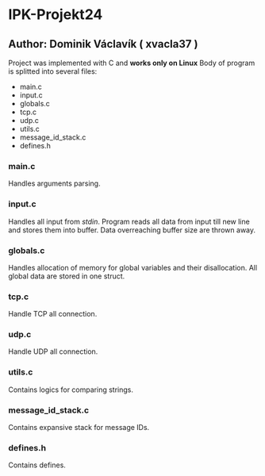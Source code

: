 # IPK-Projekt24
## Author: Dominik Václavík ( xvacla37 )
Project was implemented with C and **works only on Linux**
Body of program is splitted into several files:

 - main.c
 - input.c
 - globals.c
 - tcp.c
 - udp.c
 - utils.c
 - message_id_stack.c
 - defines.h
 ### main.c
 Handles arguments parsing.
 ### input.c
 Handles all input from *stdin*. Program reads all data from input till new line and stores them into buffer. Data overreaching buffer size are thrown away.
 ### globals.c
 Handles allocation of memory for global variables and their disallocation. All global data are stored in one struct.
 ### tcp.c
 Handle TCP all connection.
 ### udp.c
 Handle UDP all connection. 
 ### utils.c
 Contains logics for comparing strings.
 ### message_id_stack.c
 Contains expansive stack for message IDs.
 ### defines.h
Contains defines.

